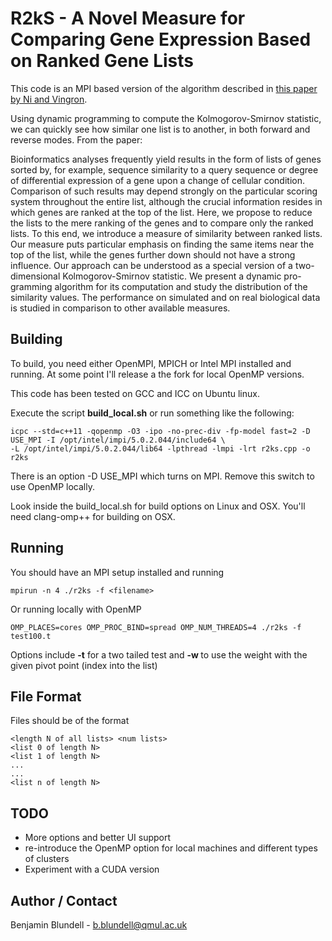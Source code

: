 # R2kS - A  Novel Measure for Comparing Gene Expression Based on Ranked Gene Lists

This code is an MPI based version of the algorithm described in [this paper by Ni and Vingron](http://pubman.mpdl.mpg.de/pubman/item/escidoc:1702988/component/escidoc:1711821/Ni.pdf).

Using dynamic programming to compute the Kolmogorov-Smirnov statistic, we can quickly see how similar one list is to another, in both forward and reverse modes. From the paper:

Bioinformatics analyses frequently yield results in the form of lists of genes sorted by, for example, sequence similarity to a query sequence or degree of differential expression of a gene upon a change of cellular condition. Comparison of such results may depend strongly on the particular scoring system throughout the entire list, although the crucial information resides in which genes are ranked at the top of the list. Here, we propose to reduce the lists to the mere ranking of the genes and to compare only the ranked lists. To this end, we introduce a measure of similarity between ranked lists. Our measure puts particular emphasis on finding the same items near the top of the list, while the genes further down should not have a strong influence. Our approach can be understood as a special version of a two-dimensional Kolmogorov-Smirnov statistic. We present a dynamic pro- gramming algorithm for its computation and study the distribution of the similarity values. The performance on simulated and on real biological data is studied in comparison to other available measures.


## Building

To build, you need either OpenMPI, MPICH or Intel MPI installed and running. At some point I'll release a the fork for local OpenMP versions. 

This code has been tested on GCC and ICC on Ubuntu linux.

Execute the script **build_local.sh** or run  something like the following:

    icpc --std=c++11 -qopenmp -O3 -ipo -no-prec-div -fp-model fast=2 -D USE_MPI -I /opt/intel/impi/5.0.2.044/include64 \
    -L /opt/intel/impi/5.0.2.044/lib64 -lpthread -lmpi -lrt r2ks.cpp -o r2ks

There is an option -D USE_MPI which turns on MPI. Remove this switch to use OpenMP locally.

Look inside the build_local.sh for build options on Linux and OSX. You'll need clang-omp++ for building on OSX.

## Running

You should have an MPI setup installed and running

    mpirun -n 4 ./r2ks -f <filename>

Or running locally with OpenMP

    OMP_PLACES=cores OMP_PROC_BIND=spread OMP_NUM_THREADS=4 ./r2ks -f test100.t


Options include **-t** for a two tailed test and  **-w <pivot>** to use the weight with the given pivot point (index into the list)

## File Format

Files should be of the format

    <length N of all lists> <num lists>
    <list 0 of length N>
    <list 1 of length N>
    ...
    ...
    <list n of length N>

## TODO

* More options and better UI support
* re-introduce the OpenMP option for local machines and different types of clusters
* Experiment with a CUDA version

## Author / Contact

Benjamin Blundell - b.blundell@qmul.ac.uk
